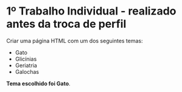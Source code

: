 # 1º Trabalho Individual - realizado antes da troca de perfil

Criar uma página HTML com um dos seguintes temas:
* Gato
* Glicínias
* Geriatria
* Galochas

**Tema escolhido foi Gato**.
